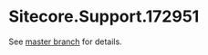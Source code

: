 # Sitecore.Support.172951

See [master branch](https://github.com/sitecoresupport/Sitecore.Support.172951) for details.